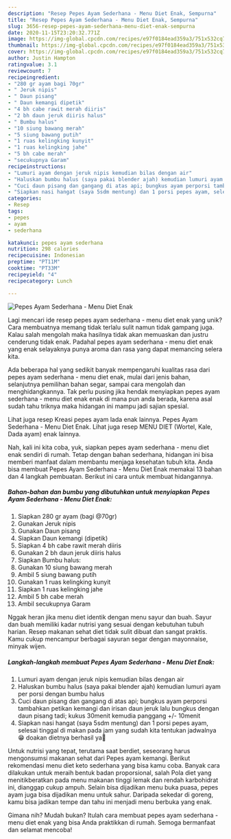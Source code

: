 ```yaml
---
description: "Resep Pepes Ayam Sederhana - Menu Diet Enak, Sempurna"
title: "Resep Pepes Ayam Sederhana - Menu Diet Enak, Sempurna"
slug: 3656-resep-pepes-ayam-sederhana-menu-diet-enak-sempurna
date: 2020-11-15T23:20:32.771Z
image: https://img-global.cpcdn.com/recipes/e97f0184ead359a3/751x532cq70/pepes-ayam-sederhana-menu-diet-enak-foto-resep-utama.jpg
thumbnail: https://img-global.cpcdn.com/recipes/e97f0184ead359a3/751x532cq70/pepes-ayam-sederhana-menu-diet-enak-foto-resep-utama.jpg
cover: https://img-global.cpcdn.com/recipes/e97f0184ead359a3/751x532cq70/pepes-ayam-sederhana-menu-diet-enak-foto-resep-utama.jpg
author: Justin Hampton
ratingvalue: 3.1
reviewcount: 7
recipeingredient:
- "280 gr ayam bagi 70gr"
- " Jeruk nipis"
- " Daun pisang"
- " Daun kemangi dipetik"
- "4 bh cabe rawit merah diiris"
- "2 bh daun jeruk diiris halus"
- " Bumbu halus"
- "10 siung bawang merah"
- "5 siung bawang putih"
- "1 ruas kelingking kunyit"
- "1 ruas kelingking jahe"
- "5 bh cabe merah"
- "secukupnya Garam"
recipeinstructions:
- "Lumuri ayam dengan jeruk nipis kemudian bilas dengan air"
- "Haluskan bumbu halus (saya pakai blender ajah) kemudian lumuri ayam per porsi dengan bumbu halus"
- "Cuci daun pisang dan gangang di atas api; bungkus ayam perporsi tambahkan petikan kemangi dan irisan daun jeruk lalu bungkus dengan daun pisang tadi; kukus 30menit kemudia panggang +/- 10menit"
- "Siapkan nasi hangat (saya 5sdm mentung) dan 1 porsi pepes ayam, selesai tinggal di makan pada jam yang sudah kita tentukan jadwalnya 😁 doakan dietnya berhasil ya💙"
categories:
- Resep
tags:
- pepes
- ayam
- sederhana

katakunci: pepes ayam sederhana 
nutrition: 298 calories
recipecuisine: Indonesian
preptime: "PT11M"
cooktime: "PT33M"
recipeyield: "4"
recipecategory: Lunch

---
```



![Pepes Ayam Sederhana - Menu Diet Enak](https://img-global.cpcdn.com/recipes/e97f0184ead359a3/751x532cq70/pepes-ayam-sederhana-menu-diet-enak-foto-resep-utama.jpg)

Lagi mencari ide resep pepes ayam sederhana - menu diet enak yang unik? Cara membuatnya memang tidak terlalu sulit namun tidak gampang juga. Kalau salah mengolah maka hasilnya tidak akan memuaskan dan justru cenderung tidak enak. Padahal pepes ayam sederhana - menu diet enak yang enak selayaknya punya aroma dan rasa yang dapat memancing selera kita.

Ada beberapa hal yang sedikit banyak mempengaruhi kualitas rasa dari pepes ayam sederhana - menu diet enak, mulai dari jenis bahan, selanjutnya pemilihan bahan segar, sampai cara mengolah dan menghidangkannya. Tak perlu pusing jika hendak menyiapkan pepes ayam sederhana - menu diet enak enak di mana pun anda berada, karena asal sudah tahu triknya maka hidangan ini mampu jadi sajian spesial.

Lihat juga resep Kreasi pepes ayam lada enak lainnya. Pepes Ayam Sederhana - Menu Diet Enak. Lihat juga resep MENU DIET (Wortel, Kale, Dada ayam) enak lainnya.


Nah, kali ini kita coba, yuk, siapkan pepes ayam sederhana - menu diet enak sendiri di rumah. Tetap dengan bahan sederhana, hidangan ini bisa memberi manfaat dalam membantu menjaga kesehatan tubuh kita. Anda bisa membuat Pepes Ayam Sederhana - Menu Diet Enak memakai 13 bahan dan 4 langkah pembuatan. Berikut ini cara untuk membuat hidangannya.

<!--inarticleads1-->

##### Bahan-bahan dan bumbu yang dibutuhkan untuk menyiapkan Pepes Ayam Sederhana - Menu Diet Enak:

1. Siapkan 280 gr ayam (bagi @70gr)
1. Gunakan  Jeruk nipis
1. Gunakan  Daun pisang
1. Siapkan  Daun kemangi (dipetik)
1. Siapkan 4 bh cabe rawit merah diiris
1. Gunakan 2 bh daun jeruk diiris halus
1. Siapkan  Bumbu halus:
1. Gunakan 10 siung bawang merah
1. Ambil 5 siung bawang putih
1. Gunakan 1 ruas kelingking kunyit
1. Siapkan 1 ruas kelingking jahe
1. Ambil 5 bh cabe merah
1. Ambil secukupnya Garam


Nggak heran jika menu diet identik dengan menu sayur dan buah. Sayur dan buah memiliki kadar nutrisi yang sesuai dengan kebutuhan tubuh harian. Resep makanan sehat diet tidak sulit dibuat dan sangat praktis. Kamu cukup mencampur berbagai sayuran segar dengan mayonnaise, minyak wijen. 

<!--inarticleads2-->

##### Langkah-langkah membuat Pepes Ayam Sederhana - Menu Diet Enak:

1. Lumuri ayam dengan jeruk nipis kemudian bilas dengan air
1. Haluskan bumbu halus (saya pakai blender ajah) kemudian lumuri ayam per porsi dengan bumbu halus
1. Cuci daun pisang dan gangang di atas api; bungkus ayam perporsi tambahkan petikan kemangi dan irisan daun jeruk lalu bungkus dengan daun pisang tadi; kukus 30menit kemudia panggang +/- 10menit
1. Siapkan nasi hangat (saya 5sdm mentung) dan 1 porsi pepes ayam, selesai tinggal di makan pada jam yang sudah kita tentukan jadwalnya 😁 doakan dietnya berhasil ya💙


Untuk nutrisi yang tepat, terutama saat berdiet, seseorang harus mengonsumsi makanan sehat dari Pepes ayam kemangi. Berikut rekomendasi menu diet keto sederhana yang bisa kamu coba. Banyak cara dilakukan untuk meraih bentuk badan proporsional, salah Pola diet yang menitikberatkan pada menu makanan tinggi lemak dan rendah karbohidrat ini, dianggap cukup ampuh. Selain bisa dijadikan menu buka puasa, pepes ayam juga bisa dijadikan menu untuk sahur. Daripada sekedar di goreng, kamu bisa jadikan tempe dan tahu ini menjadi menu berbuka yang enak. 

Gimana nih? Mudah bukan? Itulah cara membuat pepes ayam sederhana - menu diet enak yang bisa Anda praktikkan di rumah. Semoga bermanfaat dan selamat mencoba!
